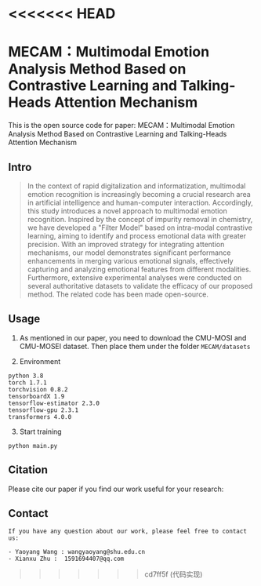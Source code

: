 <<<<<<< HEAD
=======
# MECAM：Multimodal Emotion Analysis Method Based on Contrastive Learning and Talking-Heads Attention Mechanism

This is the open source code for paper: MECAM：Multimodal Emotion Analysis Method Based on Contrastive Learning and Talking-Heads Attention Mechanism

## Intro
> In the context of rapid digitalization and informatization, multimodal emotion recognition is increasingly becoming a crucial research area in artificial intelligence and human-computer interaction. Accordingly, this study introduces a novel approach to multimodal emotion recognition. Inspired by the concept of impurity removal in chemistry, we have developed a "Filter Model" based on intra-modal contrastive learning, aiming to identify and process emotional data with greater precision. With an improved strategy for integrating attention mechanisms, our model demonstrates significant performance enhancements in merging various emotional signals, effectively capturing and analyzing emotional features from different modalities. Furthermore, extensive experimental analyses were conducted on several authoritative datasets to validate the efficacy of our proposed method. The related code has been made open-source.
>

## Usage
1. As mentioned in our paper, you need to download the CMU-MOSI and CMU-MOSEI dataset. Then place them under the folder `MECAM/datasets`

2. Environment 
```
python 3.8
torch 1.7.1
torchvision 0.8.2
tensorboardX 1.9
tensorflow-estimator 2.3.0
tensorflow-gpu 2.3.1
transformers 4.0.0
```

3. Start training
```
python main.py
```

## Citation
Please cite our paper if you find our work useful for your research:
## Contact 
```
If you have any question about our work, please feel free to contact us:

- Yaoyang Wang : wangyaoyang@shu.edu.cn
- Xianxu Zhu :  1591694407@qq.com
```
>>>>>>> cd7ff5f (代码实现)

